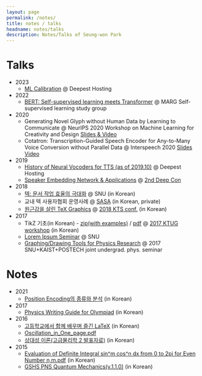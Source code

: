```yaml
---
layout: page
permalink: /notes/
title: notes / talks
headname: notes/talks
description: Notes/Talks of Seung-won Park
---
```


# Talks

* 2023
  * [ML Calibration](230422_ML_Calibration.pdf) @ Deepest Hosting
* 2022
  * [BERT: Self-supervised learning meets Transformer](220111_BERT_Self-supervised_learning_meets_Transformer.pdf) @ MARG Self-supervised learning study group
* 2020
  * Generating Novel Glyph without Human Data by Learning to Communicate @ NeurIPS 2020 Workshop on Machine Learning for Creativity and Design [Slides & Video](https://slideslive.com/38941000)
  * Cotatron: Transcription-Guided Speech Encoder for Any-to-Many Voice Conversion without Parallel Data @ Interspeech 2020 [Slides](swpark-Cotatron-interspeech2020.pdf) [Video](https://youtu.be/lnNuL8hqoh4)
* 2019
  * [History of Neural Vocoders for TTS (as of 2019.10)](swpark-DeepestS6-hosting.pdf) @ Deepest Hosting
  * [Speaker Embedding Network & Applications](swpark-DeepCon2.pdf) @ [2nd Deep Con](https://festa.io/events/533)
* 2018
  * [텍: 문서 작업 효율의 극대화](https://swpark.me/tex-lecture/) @ SNU (in Korean)
  * 교내 텍 사용자협회 운영사례 @ [SASA](http://sasa.hs.kr) (in Korean, private)
  * [원근감을 살린 TeX Graphics](2018KTUGconf-perspectiveTikZ.pdf) @ [2018 KTS conf.](http://wiki.ktug.org/wiki/wiki.php/KTSConference/2018) (in Korean)
* 2017
  * TikZ 기초(in Korean) - [zip(with examples)](2017workshop-TikZ-intro.zip) / [pdf](2017KNUworkshop-tikz-intro.pdf) @ [2017 KTUG workshop](http://wiki.ktug.org/wiki/wiki.php/LaTeXWorkshop/2017#s-3) (in Korean)
  * [Lorem Ipsum Seminar](https://github.com/seungwonpark/lipsum-seminar) @ SNU
  * [Graphing/Drawing Tools for Physics Research](2017SKPjoint-SNU-Graphing,Drawing%20Tools%20for%20Physics%20Research.pdf) @ 2017 SNU+KAIST+POSTECH joint undergrad. phys. seminar


# Notes

* 2021
  * [Position Encoding의 종류와 분석](https://blog-deepest.medium.com/position-encoding%EC%9D%98-%EC%A2%85%EB%A5%98%EC%99%80-%EB%B6%84%EC%84%9D-ab1816b0f62a) (in Korean)
* 2017
  * [Physics Writing Guide for Olympiad](For-KPhO-Newbies-compressed.pdf) (in Korean)
* 2016
  * [고등학교에서 함께 배우며 즐긴 LaTeX](2017KTSbook-swpark.pdf) (in Korean)
  * [Oscillation_in_One_page.pdf](../Oscillation_in_One_page.pdf)
  * [상대성 이론(고급물리학 2 발표자료)](2016AdvPhys2_Relativity.pdf) (in Korean)
* 2015
  * [Evaluation of Definite Integral sin^m cos^n dx from 0 to 2pi for Even Number n,m.pdf](../Evaluation%20of%20Definite%20Integral%20sin^m%20cos^n%20dx%20from%200%20to%202pi%20for%20Even%20Number%20n,m.pdf) (in Korean)
  * [GSHS PNS Quantum Mechanics(v.1.1.0)](../Quantum%20Mechanics%20V%201.1.0.pdf) (in Korean)
